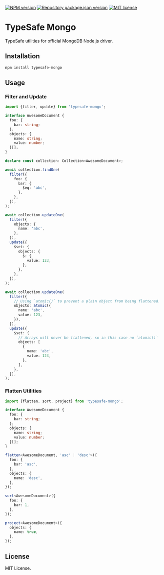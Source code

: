 [![NPM version](https://img.shields.io/npm/v/typesafe-mongo?color=%23cb3837&style=flat-square)](https://www.npmjs.com/package/typesafe-mongo)
[![Repository package.json version](https://img.shields.io/github/package-json/v/vilic/typesafe-mongo?color=%230969da&label=repo&style=flat-square)](./package.json)
[![MIT license](https://img.shields.io/github/license/vilic/typesafe-mongo?style=flat-square)](./LICENSE)

# TypeSafe Mongo

TypeSafe utilities for official MongoDB Node.js driver.

## Installation

```sh
npm install typesafe-mongo
```

## Usage

### Filter and Update

```ts
import {filter, update} from 'typesafe-mongo';

interface AwesomeDocument {
  foo: {
    bar: string;
  };
  objects: {
    name: string;
    value: number;
  }[];
}

declare const collection: Collection<AwesomeDocument>;

await collection.findOne(
  filter({
    foo: {
      bar: {
        $eq: 'abc',
      },
    },
  }),
);

await collection.updateOne(
  filter({
    objects: {
      name: 'abc',
    },
  }),
  update({
    $set: {
      objects: {
        $: {
          value: 123,
        },
      },
    },
  }),
);

await collection.updateOne(
  filter({
    // Using `atomic()` to prevent a plain object from being flattened:
    objects: atomic({
      name: 'abc',
      value: 123,
    }),
  }),
  update({
    $set: {
      // Arrays will never be flattened, so in this case no `atomic()` needed.
      objects: [
        {
          name: 'abc',
          value: 123,
        },
      ],
    },
  }),
);
```

### Flatten Utilities

```ts
import {flatten, sort, project} from 'typesafe-mongo';

interface AwesomeDocument {
  foo: {
    bar: string;
  };
  objects: {
    name: string;
    value: number;
  }[];
}

flatten<AwesomeDocument, 'asc' | 'desc'>({
  foo: {
    bar: 'asc',
  },
  objects: {
    name: 'desc',
  },
});

sort<AwesomeDocument>({
  foo: {
    bar: 1,
  },
});

project<AwesomeDocument>({
  objects: {
    name: true,
  },
});
```

## License

MIT License.
